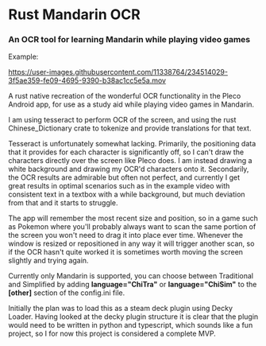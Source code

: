 # Rust Mandarin OCR
### An OCR tool for learning Mandarin while playing video games
Example:

https://user-images.githubusercontent.com/11338764/234514029-3f5ae359-fe09-4695-9390-b38ac1cc5e5a.mov

A rust native recreation of the wonderful OCR functionality in the Pleco Android app, for use as a study aid while playing video games in Mandarin.

I am using tesseract to perform OCR of the screen, and using the rust Chinese_Dictionary crate to tokenize and provide translations for that text.

Tesseract is unfortunately somewhat lacking. Primarily, the positioning data that it provides for each character is significantly off, so I can't draw the characters directly over the screen like Pleco does. I am instead drawing a white background and drawing my OCR'd characters onto it. Secondarily, the OCR results are admirable but often not perfect, and currently I get great results in optimal scenarios such as in the example video with consistent text in a textbox with a while background, but much deviation from that and it starts to struggle.

The app will remember the most recent size and position, so in a game such as Pokemon where you'll probably always want to scan the same portion of the screen you won't need to drag it into place ever time. Whenever the window is resized or repositioned in any way it will trigger another scan, so if the OCR hasn't quite worked it is sometimes worth moving the screen slightly and trying again.

Currently only Mandarin is supported, you can choose between Traditional and Simplified by adding **language="ChiTra"** or **language="ChiSim"** to the **[other]** section of the config.ini file.

Initially the plan was to load this as a steam deck plugin using Decky Loader. Having looked at the decky plugin structure it is clear that the plugin would need to be written in python and typescript, which sounds like a fun project, so I for now this project is considered a complete MVP.
